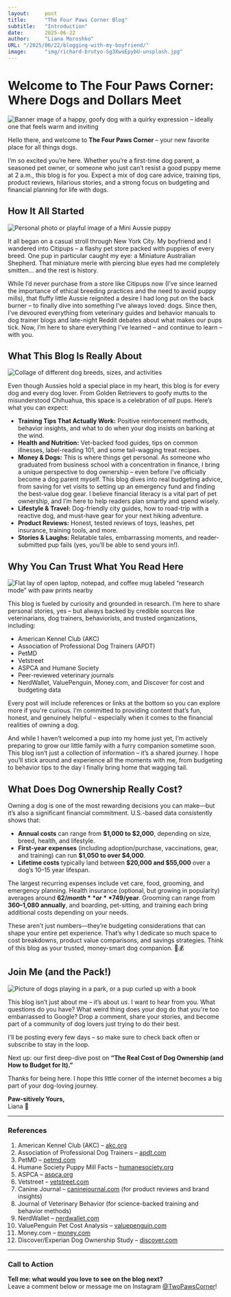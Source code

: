 ```yaml
---
layout:     post 
title:      "The Four Paws Corner Blog"
subtitle:   "Introduction"
date:       2025-06-22
author:     "Liana Moroshko"
URL: "/2025/06/22/blogging-with-my-boyfriend/"
image:      "img/richard-brutyo-Sg3XwuEpybU-unsplash.jpg"
---
```


# Welcome to The Four Paws Corner: Where Dogs and Dollars Meet

![Banner image of a happy, goofy dog with a quirky expression – ideally one that feels warm and inviting](img/richard-brutyo-Sg3XwuEpybU-unsplash.jpg)

Hello there, and welcome to **The Four Paws Corner** – your new favorite place for all things dogs.

I’m so excited you’re here. Whether you’re a first-time dog parent, a seasoned pet owner, or someone who just can’t resist a good puppy meme at 2 a.m., this blog is for you. Expect a mix of dog care advice, training tips, product reviews, hilarious stories, and a strong focus on budgeting and financial planning for life with dogs.

## How It All Started

![Personal photo or playful image of a Mini Aussie puppy](image-placeholder-mini-aussie.jpg)

It all began on a casual stroll through New York City. My boyfriend and I wandered into Citipups – a flashy pet store packed with puppies of every breed. One pup in particular caught my eye: a Miniature Australian Shepherd. That miniature merle with piercing blue eyes had me completely smitten… and the rest is history.

While I’d never purchase from a store like Citipups now (I’ve since learned the importance of ethical breeding practices and the need to avoid puppy mills), that fluffy little Aussie reignited a desire I had long put on the back burner – to finally dive into something I’ve always loved: dogs. Since then, I’ve devoured everything from veterinary guides and behavior manuals to dog trainer blogs and late-night Reddit debates about what makes our pups tick. Now, I’m here to share everything I’ve learned – and continue to learn – with you.

## What This Blog Is Really About

![Collage of different dog breeds, sizes, and activities](image-placeholder-collage.jpg)

Even though Aussies hold a special place in my heart, this blog is for every dog and every dog lover. From Golden Retrievers to goofy mutts to the misunderstood Chihuahua, this space is a celebration of *all* pups. Here’s what you can expect:

- **Training Tips That Actually Work:** Positive reinforcement methods, behavior insights, and what to do when your dog insists on barking at the wind.
- **Health and Nutrition:** Vet-backed food guides, tips on common illnesses, label-reading 101, and some tail-wagging treat recipes.
- **Money & Dogs:** This is where things get personal. As someone who graduated from business school with a concentration in finance, I bring a unique perspective to dog ownership – even before I’ve officially become a dog parent myself. This blog dives into real budgeting advice, from saving for vet visits to setting up an emergency fund and finding the best-value dog gear. I believe financial literacy is a vital part of pet ownership, and I’m here to help readers plan smartly and spend wisely.
- **Lifestyle & Travel:** Dog-friendly city guides, how to road-trip with a reactive dog, and must-have gear for your next hiking adventure.
- **Product Reviews:** Honest, tested reviews of toys, leashes, pet insurance, training tools, and more.
- **Stories & Laughs:** Relatable tales, embarrassing moments, and reader-submitted pup fails (yes, you’ll be able to send yours in!).

## Why You Can Trust What You Read Here

![Flat lay of open laptop, notepad, and coffee mug labeled “research mode” with paw prints nearby](image-placeholder-research.jpg)

This blog is fueled by curiosity and grounded in research. I’m here to share personal stories, yes – but always backed by credible sources like veterinarians, dog trainers, behaviorists, and trusted organizations, including:

- American Kennel Club (AKC)
- Association of Professional Dog Trainers (APDT)
- PetMD
- Vetstreet
- ASPCA and Humane Society
- Peer-reviewed veterinary journals
- NerdWallet, ValuePenguin, Money.com, and Discover for cost and budgeting data

Every post will include references or links at the bottom so you can explore more if you're curious. I’m committed to providing content that’s fun, honest, and genuinely helpful – especially when it comes to the financial realities of owning a dog. 

And while I haven’t welcomed a pup into my home just yet, I’m actively preparing to grow our little family with a furry companion sometime soon. This blog isn’t just a collection of information – it’s a shared journey. I hope you’ll stick around and experience all the moments with me, from budgeting to behavior tips to the day I finally bring home that wagging tail.

## What Does Dog Ownership Really Cost?

Owning a dog is one of the most rewarding decisions you can make—but it’s also a significant financial commitment. U.S.-based data consistently shows that:

- **Annual costs** can range from **$1,000 to $2,000**, depending on size, breed, health, and lifestyle. 
- **First-year expenses** (including adoption/purchase, vaccinations, gear, and training) can run **$1,050 to over $4,000**.
- **Lifetime costs** typically land between **$20,000 and $55,000** over a dog’s 10–15 year lifespan.

The largest recurring expenses include vet care, food, grooming, and emergency planning. Health insurance (optional, but growing in popularity) averages around **$62/month** or **$749/year**. Grooming can range from **$360–$1,080 annually**, and boarding, pet-sitting, and training each bring additional costs depending on your needs.

These aren’t just numbers—they’re budgeting considerations that can shape your entire pet experience. That’s why I dedicate so much space to cost breakdowns, product value comparisons, and savings strategies. Think of this blog as your trusted, money-smart dog companion. 🐶💰

## Join Me (and the Pack!)

![Picture of dogs playing in a park, or a pup curled up with a book](image-placeholder-dogs.jpg)

This blog isn’t just about me – it’s about *us*. I want to hear from you. What questions do you have? What weird thing does your dog do that you're too embarrassed to Google? Drop a comment, share your stories, and become part of a community of dog lovers just trying to do their best.

I’ll be posting every few days – so make sure to check back often or subscribe to stay in the loop.

Next up: our first deep-dive post on **“The Real Cost of Dog Ownership (and How to Budget for It).”**

Thanks for being here. I hope this little corner of the internet becomes a big part of your dog-loving journey.

**Paw-sitively Yours,**  
Liana 🐾

---

### References
1. American Kennel Club (AKC) – [akc.org](https://www.akc.org/)
2. Association of Professional Dog Trainers – [apdt.com](https://apdt.com/)
3. PetMD – [petmd.com](https://www.petmd.com/)
4. Humane Society Puppy Mill Facts – [humanesociety.org](https://www.humanesociety.org/resources/puppy-mills)
5. ASPCA – [aspca.org](https://www.aspca.org/)
6. Vetstreet – [vetstreet.com](https://www.vetstreet.com/)
7. Canine Journal – [caninejournal.com](https://www.caninejournal.com/) (for product reviews and brand insights)
8. Journal of Veterinary Behavior (for science-backed training and behavior methods)
9. NerdWallet – [nerdwallet.com](https://www.nerdwallet.com/)
10. ValuePenguin Pet Cost Analysis – [valuepenguin.com](https://www.valuepenguin.com/)
11. Money.com – [money.com](https://www.money.com/)
12. Discover/Experian Dog Ownership Study – [discover.com](https://www.discover.com/)

---

### Call to Action
**Tell me: what would you love to see on the blog next?**  
Leave a comment below or message me on Instagram [@TwoPawsCorner](https://www.instagram.com/TwoPawsCorner/)!


